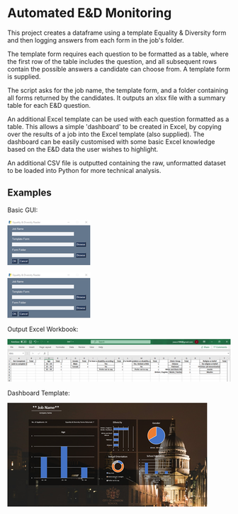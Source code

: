 # Automated E&D Monitoring

This project creates a dataframe using a template Equality & Diversity form and then logging answers from each form in the job's folder.

The template form requires each question to be formatted as a table, where the first row of the table includes the question, and all subsequent rows contain the possible answers a candidate can choose from. A template form is supplied.

The script asks for the job name, the template form, and a folder containing all forms returned by the candidates. It outputs an xlsx file with a summary table for each E&D question. 

An additional Excel template can be used with each question formatted as a table. This allows a simple 'dashboard' to be created in Excel, by copying over the results of a job into the Excel template (also supplied). The dashboard can be easily customised with some basic Excel knowledge based on the E&D data the user wishes to highlight. 

An additional CSV file is outputted containing the raw, unformatted dataset to be loaded into Python for more technical analysis.

## Examples

Basic GUI:

![alt_text](https://raw.githubusercontent.com/Jreece18/E-D/master/Screenshots/GUI.png?token=AKQ2HVZIJ63E54YEKW6JGJC7R3RVA)

![Screenshot](Screenshots/GUI.png)

Output Excel Workbook:

![alt_text](https://raw.githubusercontent.com/Jreece18/E-D/master/Screenshots/Workbook.png?token=AKQ2HV5A3RTETPUG7IY67UK7R3RX2)

Dashboard Template:

![alt text](https://raw.githubusercontent.com/Jreece18/E-D/master/Screenshots/DashbordTemplate.png?token=AKQ2HV3CTUJ5I5W2W5CSI2K7R3RSM)



